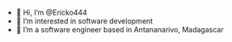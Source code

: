- 👋 Hi, I’m @Ericko444
- 👀 I’m interested in software development
- 🌱 I’m a software engineer based in Antananarivo, Madagascar

<!---
Ericko444/Ericko444 is a ✨ special ✨ repository because its `README.md` (this file) appears on your GitHub profile.
You can click the Preview link to take a look at your changes.
--->
